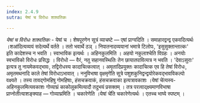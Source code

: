```yaml
---
index: 2.4.9
sutra: येषां च विरोधः शाश्वतिकः

---
```

_येषां च विरोधः शाश्वतिकः_ - येषां च । शेषपूरणेन सूत्रं व्याचष्टे — एषां प्राग्वदिति । समाहारद्वन्द्व एकवदित्यर्थः ।शआ॑दित्यव्ययं सदेत्यर्थे वर्तते । ततो भवार्थे ठञ् । निपातनादव्ययानां भमात्रे टिलोपः, 'इसुसुक्तान्तात्कः' इति कादेशस्च न भवति । स्वाभाविक इत्यर्थः । अहिनकुलमिति । अहयो नकुलाश्चेति विग्रहः । अनयोः स्वभाविको विरोधः प्रसिद्धः । विरोधो — वैरं, नतु सहानवस्थितिः तेन छायातपावित्यत्र न भवति । 'देवाऽसुराः' इत्यत्र तु नायमेकवद्भावः, तद्विरोधस्य कादाचित्कत्वात् । अमृतादिप्रयुक्तः कादाचित्क एव हि तेषां विरोधः, अमृतमथनादि काले तेषां विरोधाऽभावात् । ननुविभाषा वृक्षमृगे॑ति सूत्रे पशुशकुनिद्वन्द्वयोरेकवद्भावविकल्पो वक्ष्यते । तस्य तावद्गोमहिषु गोमहिषाः, हंसचक्रवाकं, हंसचक्रवाका इत्यत्रावकाशः ।येषां चे॑त्यस्य-अहिनकुलमित्यवकाशः गोव्याघ्रं काकोलूकमित्यादौ तदुभयं प्रसक्तम् । तत्र परत्वाद्क्ष्यमाणविभाषा प्राप्नोतीत्याशङ्क्याह — गोव्याघ्रमिति । चकारेणेति ।येषां चे॑ति चकारेणेत्यर्थः । एतच्च भाष्ये स्पष्टम् । 